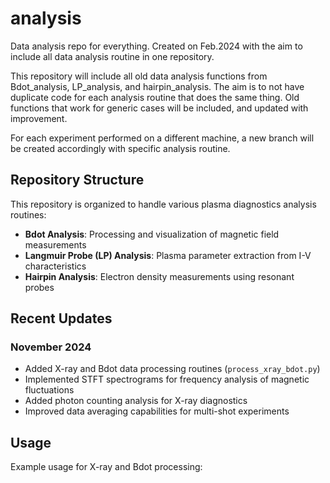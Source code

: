 # analysis
 Data analysis repo for everything. Created on Feb.2024 with the aim to include all data analysis routine in one repository.
 
 This repository will include all old data analysis functions from Bdot_analysis, LP_analysis, and hairpin_analysis. The aim is to not have duplicate code for each analysis routine that does the same thing. Old functions that work for generic cases will be included, and updated with improvement.
 
 For each experiment performed on a different machine, a new branch will be created accordingly with specific analysis routine.

## Repository Structure

This repository is organized to handle various plasma diagnostics analysis routines:

- **Bdot Analysis**: Processing and visualization of magnetic field measurements
- **Langmuir Probe (LP) Analysis**: Plasma parameter extraction from I-V characteristics
- **Hairpin Analysis**: Electron density measurements using resonant probes

## Recent Updates

### November 2024
- Added X-ray and Bdot data processing routines (`process_xray_bdot.py`)
- Implemented STFT spectrograms for frequency analysis of magnetic fluctuations
- Added photon counting analysis for X-ray diagnostics
- Improved data averaging capabilities for multi-shot experiments

## Usage

Example usage for X-ray and Bdot processing:
